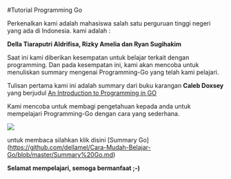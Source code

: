 #Tutorial Programming Go

Perkenalkan kami adalah mahasiswa salah satu perguruan tinggi negeri yang ada di Indonesia. kami adalah :

**Della Tiaraputri Aldrifisa, Rizky Amelia dan Ryan Sugihakim**

Saat ini kami diberikan kesempatan untuk belajar terkait dengan programming. Dan pada kesempatan ini, kami akan mencoba untuk menuliskan summary mengenai Programming-Go yang telah kami pelajari.

Tulisan pertama kami ini  adalah summary dari buku karangan **Caleb Doxsey** yang berjudul [An Introduction to Programming in GO](http://www.golang-book.com/) 

Kami mencoba untuk membagi pengetahuan kepada anda untuk mempelajari Programming-Go dengan cara yang sederhana.

![](http://cdn2.techtalkshub.com/wp-content/uploads/2014/03/appenginegophercolor.jpg)


untuk membaca silahkan klik disini [Summary Go] (https://github.com/dellamel/Cara-Mudah-Belajar-Go/blob/master/Summary%20Go.md)

**Selamat mempelajari, semoga bermanfaat ;-)**
